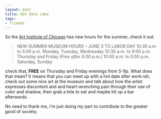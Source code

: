 ```yaml
---
layout: post
title: Hot date idea
tags:
- friends
---
```

So the [Art Institute of Chicago](http://www.artic.edu) has new hours for the summer, check it out:

> 
> NEW SUMMER MUSEUM HOURS &#8211;  JUNE 3 TO LABOR DAY
> 10:30 a.m to 5:00 p.m. Monday, Tuesday, Wednesday
> 10:30 a.m. to 9:00 p.m. Thursday and Friday _(Free after 5:00 p.m.)_
> 10:00 a.m. to 5:00 p.m. Saturday, Sunday
> 

check that, **FREE** on Thursday and Friday evenings from 5-9p. What does that mean? It means that you can meet up with a hot date after work-ish, check out some nice art at the museum and talk about how the artist expresses discontent and and heart-wrenching pain through their use of color and shadow, then grab a bite to eat and maybe hit up a bar afterwards.

No need to thank me, i'm just doing my part to contribute to the greater good of society.

